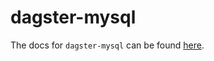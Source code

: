 # dagster-mysql

The docs for `dagster-mysql` can be found
[here](https://docs.dagster.io/_apidocs/libraries/dagster-mysql).
